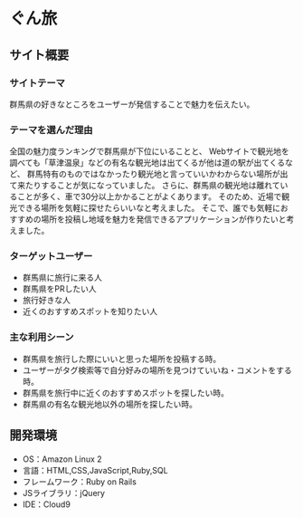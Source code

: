 # ぐん旅

## サイト概要
### サイトテーマ
群馬県の好きなところをユーザーが発信することで魅力を伝えたい。

### テーマを選んだ理由
全国の魅力度ランキングで群馬県が下位にいることと、
Webサイトで観光地を調べても「草津温泉」などの有名な観光地は出てくるが他は道の駅が出てくるなど、
群馬特有のものではなかったり観光地と言っていいかわからない場所が出て来たりすることが気になっていました。
さらに、群馬県の観光地は離れていることが多く、車で30分以上かかることがよくあります。
そのため、近場で観光できる場所を気軽に探せたらいいなと考えました。
そこで、誰でも気軽におすすめの場所を投稿し地域を魅力を発信できるアプリケーションが作りたいと考えました。

### ターゲットユーザー
- 群馬県に旅行に来る人
- 群馬県をPRしたい人
- 旅行好きな人
- 近くのおすすめスポットを知りたい人

### 主な利用シーン
- 群馬県を旅行した際にいいと思った場所を投稿する時。
- ユーザーがタグ検索等で自分好みの場所を見つけていいね・コメントをする時。
- 群馬県を旅行中に近くのおすすめスポットを探したい時。
- 群馬県の有名な観光地以外の場所を探したい時。

## 開発環境
- OS：Amazon Linux 2
- 言語：HTML,CSS,JavaScript,Ruby,SQL
- フレームワーク：Ruby on Rails
- JSライブラリ：jQuery
- IDE：Cloud9